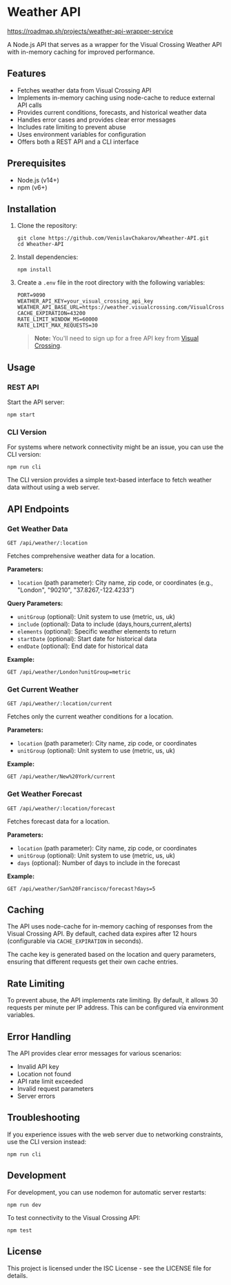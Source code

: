 # Weather API
https://roadmap.sh/projects/weather-api-wrapper-service

A Node.js API that serves as a wrapper for the Visual Crossing Weather API with in-memory caching for improved performance.

## Features

- Fetches weather data from Visual Crossing API
- Implements in-memory caching using node-cache to reduce external API calls
- Provides current conditions, forecasts, and historical weather data
- Handles error cases and provides clear error messages
- Includes rate limiting to prevent abuse
- Uses environment variables for configuration
- Offers both a REST API and a CLI interface

## Prerequisites

- Node.js (v14+)
- npm (v6+)

## Installation

1. Clone the repository:
   ```
   git clone https://github.com/VenislavChakarov/Wheather-API.git
   cd Wheather-API
   ```

2. Install dependencies:
   ```
   npm install
   ```

3. Create a `.env` file in the root directory with the following variables:
   ```
   PORT=9090
   WEATHER_API_KEY=your_visual_crossing_api_key
   WEATHER_API_BASE_URL=https://weather.visualcrossing.com/VisualCrossingWebServices/rest/services/timeline
   CACHE_EXPIRATION=43200
   RATE_LIMIT_WINDOW_MS=60000
   RATE_LIMIT_MAX_REQUESTS=30
   ```

   > **Note:** You'll need to sign up for a free API key from [Visual Crossing](https://www.visualcrossing.com/weather-api).

## Usage

### REST API

Start the API server:
```
npm start
```

### CLI Version

For systems where network connectivity might be an issue, you can use the CLI version:
```
npm run cli
```

The CLI version provides a simple text-based interface to fetch weather data without using a web server.

## API Endpoints

### Get Weather Data

```
GET /api/weather/:location
```

Fetches comprehensive weather data for a location.

**Parameters:**
- `location` (path parameter): City name, zip code, or coordinates (e.g., "London", "90210", "37.8267,-122.4233")

**Query Parameters:**
- `unitGroup` (optional): Unit system to use (metric, us, uk)
- `include` (optional): Data to include (days,hours,current,alerts)
- `elements` (optional): Specific weather elements to return
- `startDate` (optional): Start date for historical data
- `endDate` (optional): End date for historical data

**Example:**
```
GET /api/weather/London?unitGroup=metric
```

### Get Current Weather

```
GET /api/weather/:location/current
```

Fetches only the current weather conditions for a location.

**Parameters:**
- `location` (path parameter): City name, zip code, or coordinates
- `unitGroup` (optional): Unit system to use (metric, us, uk)

**Example:**
```
GET /api/weather/New%20York/current
```

### Get Weather Forecast

```
GET /api/weather/:location/forecast
```

Fetches forecast data for a location.

**Parameters:**
- `location` (path parameter): City name, zip code, or coordinates
- `unitGroup` (optional): Unit system to use (metric, us, uk)
- `days` (optional): Number of days to include in the forecast

**Example:**
```
GET /api/weather/San%20Francisco/forecast?days=5
```

## Caching

The API uses node-cache for in-memory caching of responses from the Visual Crossing API. By default, cached data expires after 12 hours (configurable via `CACHE_EXPIRATION` in seconds).

The cache key is generated based on the location and query parameters, ensuring that different requests get their own cache entries.

## Rate Limiting

To prevent abuse, the API implements rate limiting. By default, it allows 30 requests per minute per IP address. This can be configured via environment variables.

## Error Handling

The API provides clear error messages for various scenarios:
- Invalid API key
- Location not found
- API rate limit exceeded
- Invalid request parameters
- Server errors

## Troubleshooting

If you experience issues with the web server due to networking constraints, use the CLI version instead:

```
npm run cli
```

## Development

For development, you can use nodemon for automatic server restarts:

```
npm run dev
```

To test connectivity to the Visual Crossing API:

```
npm test
```

## License

This project is licensed under the ISC License - see the LICENSE file for details.
